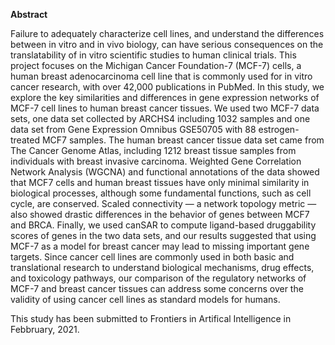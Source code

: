 **Abstract**  
  
Failure to adequately characterize cell lines, and understand the differences between in vitro and in vivo biology, can have serious consequences on the translatability of in vitro scientific studies to human clinical trials. This project focuses on the Michigan Cancer Foundation-7 (MCF-7) cells, a human breast adenocarcinoma cell line that is commonly used for in vitro cancer research, with over 42,000 publications in PubMed. In this study, we explore the key similarities and differences in gene expression networks of MCF-7 cell lines to human breast cancer tissues. We used two MCF-7 data sets, one data set collected by ARCHS4 including 1032 samples and one data set from Gene Expression Omnibus GSE50705 with 88 estrogen-treated MCF7 samples. The human breast cancer tissue data set came from The Cancer Genome Atlas, including 1212 breast tissue samples from individuals with breast invasive carcinoma. Weighted Gene Correlation Network Analysis (WGCNA) and functional annotations of the data showed that MCF7 cells and human breast tissues have only minimal similarity in biological processes, although some fundamental functions, such as cell cycle, are conserved. Scaled connectivity — a network topology metric — also showed drastic differences in the behavior of genes between MCF7 and BRCA. Finally, we used canSAR to compute ligand-based druggability scores of genes in the two data sets, and our results suggested that using MCF-7 as a model for breast cancer may lead to missing important gene targets. Since cancer cell lines are commonly used in both basic and translational research to understand biological mechanisms, drug effects, and toxicology pathways, our comparison of the regulatory networks of MCF-7 and breast cancer tissues can address some concerns over the validity of using cancer cell lines as standard models for humans.  
  
This study has been submitted to Frontiers in Artifical Intelligence in Febbruary, 2021.   
